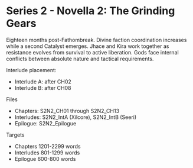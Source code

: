 ﻿# Series 2 - Novella 2: The Grinding Gears

Eighteen months post-Fathombreak. Divine faction coordination increases while a second Catalyst emerges. Jhace and Kira work together as resistance evolves from survival to active liberation. Gods face internal conflicts between absolute nature and tactical requirements.

Interlude placement:
- Interlude A: after CH02
- Interlude B: after CH08

Files
- Chapters: S2N2_CH01 through S2N2_CH13
- Interludes: S2N2_IntA (Xilcore), S2N2_IntB (Seeri)
- Epilogue: S2N2_Epilogue

Targets
- Chapters 1201-2299 words
- Interludes 801-1299 words
- Epilogue 600-800 words